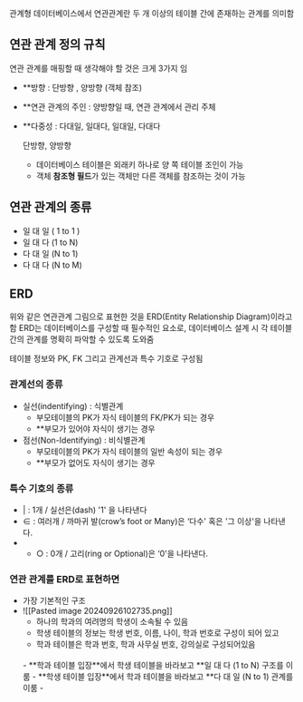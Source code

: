관계형 데이터베이스에서 연관관계란 두 개 이상의 테이블 간에 존재하는 관계를 의미함 

## 연관 관계 정의 규칙 
연관 관계를 매핑할 때 생각해야 할 것은 크게 3가지 임
- **방향 : 단방향 , 양방향 (객체 참조)
- **연관 관계의 주인 : 양방향일 때, 연관 관계에서 관리 주체
- **다중성 : 다대일, 일대다, 일대일, 다대다

	단방향, 양방향 
	- 데이터베이스 테이블은 외래키 하나로 양 쪽 테이블 조인이 가능
	- 객체 **참조형 필드**가 있는 객체만 다른 객체를 참조하는 것이 가능 

## 연관 관계의 종류 
- 일 대 일 ( 1 to 1 )
- 일 대 다 (1 to N)
- 다 대 일 (N to 1)
- 다 대 다 (N to M)

## ERD 
위와 같은 연관관계 그림으로 표현한 것을 ERD(Entity Relationship Diagram)이라고 함
ERD는 데이터베이스를 구성할 때 필수적인 요소로, 데이터베이스 설계 시 각 테이블 간의 관계를 명확히 파악할 수 있도록 도와줌 

테이블 정보와 PK, FK 그리고 관계선과 특수 기호로 구성됨

### 관계선의 종류
- 실선(indentifying) : 식별관계
	- 부모테이블의 PK가 자식 테이블의 FK/PK가 되는 경우 
	- **부모가 있어야 자식이 생기는 경우
- 점선(Non-Identifying) : 비식별관계
	- 부모테이블의 PK가 자식 테이블의 일반 속성이 되는 경우
	- **부모가 없어도 자식이 생기는 경우
### 특수 기호의 종류 
- | : 1개 / 실선은(dash) '1' 을 나타낸다 
- ∈ : 여러개 / 까마귀 발(crow’s foot or Many)은 ‘다수' 혹은 '그 이상'을 나타낸다.
- - ○ : 0개 / 고리(ring or Optional)은 ‘0'을 나타낸다.

### 연관 관계를 ERD로 표현하면
- 가장 기본적인 구조
- ![[Pasted image 20240926102735.png]]
	- 하나의 학과의 여려명의 학생이 소속될 수 있음 
	- 학생 테이블의 정보는 학생 번호, 이름, 나이, 학과 번호로 구성이 되어 있고 
	- 학과 테이블은 학과 번호, 학과 사무실 번호, 강의실로 구성되어있음
	<br>
	- **학과 테이블 입장**에서 학생 테이블을 바라보고 **일 대 다 (1 to N) 구조를 이룸
	- **학생 테이블 입장**에서 학과 테이블을 바라보고 **다 대 일 (N to 1) 관계를 이룸
	-